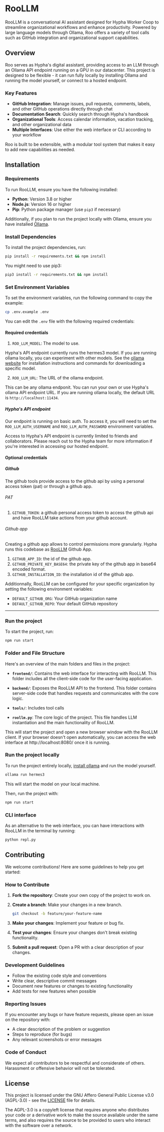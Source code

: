 # RooLLM

RooLLM is a conversational AI assistant designed for Hypha Worker Coop to streamline organizational workflows and enhance productivity. Powered by large language models through Ollama, Roo offers a variety of tool calls such as GitHub integration and organizational support capabilities.

## Overview

Roo serves as Hypha's digital assistant, providing access to an LLM through an Ollama API endpoint running on a GPU in our datacenter. This project is designed to be flexible - it can run fully locally by installing Ollama and running the model yourself, or connect to a hosted endpoint.

### Key Features

- **GitHub Integration**: Manage issues, pull requests, comments, labels, and other GitHub operations directly through chat
- **Documentation Search**: Quickly search through Hypha's handbook
- **Organizational Tools**: Access calendar information, vacation tracking, and other organizational data
- **Multiple Interfaces**: Use either the web interface or CLI according to your workflow

Roo is built to be extensible, with a modular tool system that makes it easy to add new capabilities as needed.

## Installation

### Requirements

To run RooLLM, ensure you have the following installed:

- **Python**: Version 3.8 or higher
- **Node.js**: Version 16 or higher
- **Pip**: Python package manager (use `pip3` if necessary)

Additionally, if you plan to run the project locally with Ollama, ensure you have installed [Ollama](https://ollama.com/download).

### Install Dependencies

To install the project dependencies, run:

```bash
pip install -r requirements.txt && npm install
```

You might need to use pip3:

```bash
pip3 install -r requirements.txt && npm install
```

### Set Environment Variables

To set the environment variables, run the following command to copy the example:

```bash
cp .env.example .env
```

You can edit the `.env` file with the following required credentials:

#### Required credentials

1. `ROO_LLM_MODEL`: The model to use.

Hypha's API endpoint currently runs the hermes3 model. If you are running ollama locally, you can experiment with other models. See the [ollama website](https://ollama.com/) for installation instructions and commands for downloading a specific model.

2. `ROO_LLM_URL`: The URL of the ollama endpoint.

This can be any ollama endponit. You can run your own or use Hypha's ollama API endpoint URL.
If you are running ollama locally, the default URL is `http://localhost:11434`.

##### Hypha's API endpoint

Our endpoint is running on basic auth. To access it, you will need to set the `ROO_LLM_AUTH_USERNAME` and `ROO_LLM_AUTH_PASSWORD` environment variables.

Access to Hypha's API endpoint is currently limited to friends and collaborators. Please reach out to the Hypha team for more information if you're interested in accessing our hosted endpoint.

#### Optional credentials
##### Github

The github tools provide access to the github api by using a personal access token (pat) or through a github app.

###### PAT

1. `GITHUB_TOKEN`: a github personal access token to access the github api and have RooLLM take actions from your github account.

###### Github app

Creating a github app allows to control permissions more granularly. Hypha runs this codebase as [RooLLM](https://github.com/apps/roollm) Github App.

1. `GITHUB_APP_ID`: the id of the github app.
2. `GITHUB_PRIVATE_KEY_BASE64`: the private key of the github app in base64 encoded format.
3. `GITHUB_INSTALLATION_ID`: the installation id of the github app.


Additionnally, RooLLM can be configured for your specific organization by setting the following environment variables:

- `DEFAULT_GITHUB_ORG`: Your GitHub organization name
- `DEFAULT_GITHUB_REPO`: Your default GitHub repository

---

### Run the project

To start the project, run:

```bash
npm run start
```
### Folder and File Structure

Here's an overview of the main folders and files in the project:

- **`frontend/`**: Contains the web interface for interacting with RooLLM. This folder includes all the client-side code for the user-facing application.
  
- **`backend/`**: Exposes the RooLLM API to the frontend. This folder contains server-side code that handles requests and communicates with the core logic.

- **`tools/`**: Includes tool calls

- **`roollm.py`**: The core logic of the project. This file handles LLM instantiation and the main functionality of RooLLM.


This will start the project and open a new browser window with the RooLLM client.
If your browser doesn't open automatically, you can access the web interface at http://localhost:8080/ once it is running.

### Run the project locally

To run the project entirely locally, [install ollama](https://ollama.com/download) and run the model yourself.

```bash
ollama run hermes3
```

This will start the model on your local machine.

Then, run the project with:

```bash
npm run start
```

### CLI interface

As an alternative to the web interface, you can have interactions with RooLLM in the terminal by running:

```bash
python repl.py
```

## Contributing

We welcome contributions! Here are some guidelines to help you get started:

### How to Contribute

1. **Fork the repository**: Create your own copy of the project to work on.

2. **Create a branch**: Make your changes in a new branch.
   ```bash
   git checkout -b feature/your-feature-name
   ```

3. **Make your changes**: Implement your feature or bug fix.

4. **Test your changes**: Ensure your changes don't break existing functionality.

5. **Submit a pull request**: Open a PR with a clear description of your changes.

### Development Guidelines

- Follow the existing code style and conventions
- Write clear, descriptive commit messages
- Document new features or changes to existing functionality
- Add tests for new features when possible

### Reporting Issues

If you encounter any bugs or have feature requests, please open an issue on the repository with:
- A clear description of the problem or suggestion
- Steps to reproduce (for bugs)
- Any relevant screenshots or error messages

### Code of Conduct

We expect all contributors to be respectful and considerate of others. Harassment or offensive behavior will not be tolerated.

## License

This project is licensed under the GNU Affero General Public License v3.0 (AGPL-3.0) - see the [LICENSE](LICENSE) file for details.

The AGPL-3.0 is a copyleft license that requires anyone who distributes your code or a derivative work to make the source available under the same terms, and also requires the source to be provided to users who interact with the software over a network.


